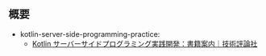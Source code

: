 ## 概要

- kotlin-server-side-programming-practice:
    - [Kotlin サーバーサイドプログラミング実践開発：書籍案内｜技術評論社](https://gihyo.jp/book/2021/978-4-297-11859-4)